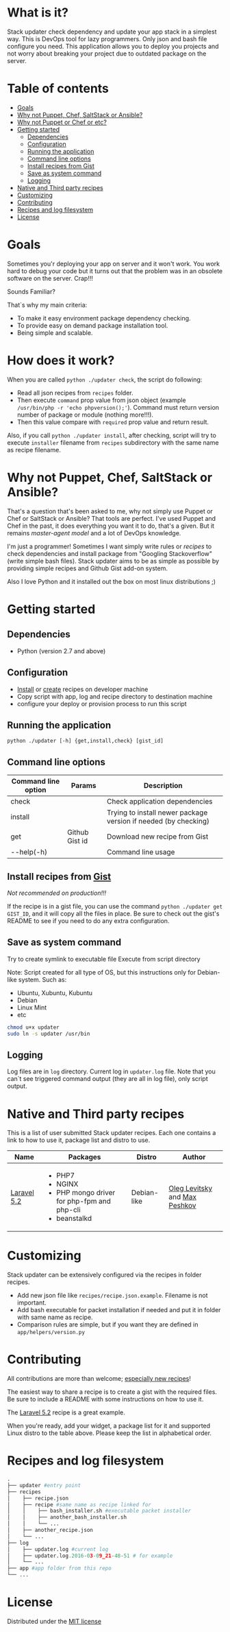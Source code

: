 # What is it?
Stack updater check dependency and update your app stack in a simplest way. 
This is DevOps tool for lazy programmers. Only json and bash file configure you need.
This application allows you to deploy you projects and not worry about breaking your project due to outdated package on the server.

# Table of contents
- [Goals](#goals)
- [Why not Puppet, Chef, SaltStack or Ansible?](#how-does-it-work)
- [Why not Puppet or Chef or etc?](#why-not)
- [Getting started](#start)
  - [Dependencies](#dependencies)
  - [Configuration](#configuration)
  - [Running the application](#running)
  - [Command line options](#cli-options)
  - [Install recipes from Gist](#install-recipes)
  - [Save as system command](#save-systemd-command)
  - [Logging](#logging)
- [Native and Third party recipes](#recipes)
- [Customizing](#customizing)
- [Contributing](#contributing)
- [Recipes and log filesystem](#filesystem)
- [License](#license)

# <a name="goals"></a> Goals
Sometimes you'r deploying your app on server and it won't work. You work hard to debug your code but it turns out that the problem was in an obsolete software on the server.
Crap!!!

Sounds Familiar?

That`s why my main criteria:
 * To make it easy environment package dependency checking.
 * To provide easy on demand package installation tool.
 * Being simple and scalable.

# <a name="how-does-it-work"></a> How does it work?

When you are called ```python ./updater check```, the script do following:
* Read all json recipes from ```recipes``` folder. 
* Then execute ```command``` prop value from json object (example ```/usr/bin/php -r 'echo phpversion();'```). Command must return version number of package or module (nothing more!!!).
* Then this value compare with ```required``` prop value and return result.

Also, if you call ```python ./updater install```, after checking, script will try to execute ```installer``` filename from ```recipes``` subdirectory with the same name as recipe filename.

# <a name="why-not"></a> Why not Puppet, Chef, SaltStack or Ansible?

That's a question that's been asked to me, why not simply use Puppet or Chef or SaltStack or Ansible? That tools are perfect. 
I've used Puppet and Chef in the past, it does everything you want it to do, that's a given.
But it remains *master-agent model* and a lot of DevOps knowledge. 

I'm just a programmer!
Sometimes I want simply write rules or *recipes* to check dependencies and install package from "Googling Stackoverflow" (write simple bash files).
Stack updater aims to be as simple as possible by providing simple recipes and Github Gist add-on system.

Also I love Python and it installed out the box on most linux distributions ;)

# <a name="start"></a>Getting started
## <a name="dependencies"></a> Dependencies
* Python (version 2.7 and above)

## <a name="configuration"></a> Configuration
* [Install](#install-recipes) or [create](#customizing) recipes on developer machine
* Copy script with app, log and recipe directory to destination machine
* configure your deploy or provision process to run this script

## <a name="running"></a> Running the application
```python ./updater [-h] {get,install,check} [gist_id]```

## <a name="cli-options"></a> Command line options

Command line option |     Params     | Description
------------------- | -------------- | ------------------------
check               |                | Check application dependencies
install             |                | Trying to install newer package version if needed (by checking)
get                 | Github Gist id | Download new recipe from Gist
--help(-h)          |                | Command line usage

## <a name="install-recipes"></a> Install recipes from [Gist](https://gist.github.com/discover)

 _Not recommended on production!!!_
 
 If the recipe is in a gist file, you can use the command ```python ./updater get GIST_ID```, and it will copy all the files in place. Be sure to check out the gist's README to see if you need to do any extra configuration.

## <a name="save-systemd-command"></a> Save as system command
Try to create symlink to executable file 
Execute from script directory

Note: Script created for all type of OS, but this instructions only for Debian-like system. Such as:
* Ubuntu, Xubuntu, Kubuntu
* Debian
* Linux Mint
* etc

```sh
chmod u+x updater
sudo ln -s updater /usr/bin
```

## <a name="logging"></a> Logging

Log files are in ```log``` directory. Current log in ```updater.log``` file. Note that you can`t see triggered command output (they are all in log file), only script output.
 
# <a name="recipes"></a> Native and Third party recipes

This is a list of user submitted Stack updater recipes. Each one contains a link to how to use it, package list and distro to use.

   Name     |     Packages     |       Distro      |    Author    
----------- | ---------------- | ----------------- | -------------
[Laravel 5.2](https://gist.github.com/levabd/13c3213830cecacbd347)|<ul><li>PHP7</li><li>NGINX</li><li>PHP mongo driver for php-fpm and php-cli</li><li>beanstalkd</li></ul>|Debian-like|[Oleg Levitsky](https://github.com/levabd) and [Max Peshkov](https://github.com/peshkov3)

# <a name="customizing"></a> Customizing

Stack updater can be extensively configured via the recipes in folder recipes.
 * Add new json file like ```recipes/recipe.json.example```. Filename is not important.
 * Add bash executable for packet installation if needed and put it in folder with same name as recipe. 
 * Comparison rules are simple, but if you want they are defined in ```app/helpers/version.py```
 
# <a name="contributing"></a> Contributing
 
 All contributions are more than welcome; [especially new recipes](#recipes)!
 
 The easiest way to share a recipe is to create a gist with the required files. Be sure to include a README with some instructions on how to use it.
 
 The [Laravel 5.2](https://gist.github.com/levabd/13c3213830cecacbd347) recipe is a great example.
 
 When you're ready, add your widget, a package list for it and supported Linux distro to the table above. Please keep the list in alphabetical order.

# <a name="filesystem"></a> Recipes and log filesystem

```python
.
├── updater #entry point
├── recipes
│    ├── recipe.json
│    ├── recipe #same name as recipe linked for
│    │    ├── bash_installer.sh #executable packet installer
│    │    ├── another_bash_installer.sh
│    │    └── ...
│    ├── another_recipe.json
│    └── ...
├── log
│    ├── updater.log #current log
│    ├── updater.log.2016-03-09_21-48-51 # for example
│    └── ...
├── app #app folder from this repo
└── ...
```

# <a name="license"></a> License
Distributed under the [MIT license](MIT-LICENSE)